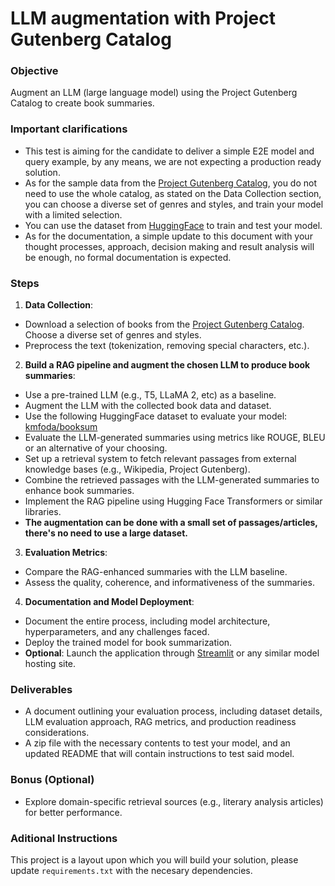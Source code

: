 # LLM augmentation with Project Gutenberg Catalog

### Objective
Augment an LLM (large language model) using the Project Gutenberg Catalog to create book summaries.

### Important clarifications
- This test is aiming for the candidate to deliver a simple E2E model and query example, by any means, we are not expecting a production ready solution.
- As for the sample data from the [Project Gutenberg Catalog](https://www.gutenberg.org/ebooks/offline_catalogs.html#xmlrdf), you do not need to use the whole catalog, as stated on the Data Collection section, you can choose a diverse set of genres and styles, and train your model with a limited selection.
- You can use the dataset from [HuggingFace](https://huggingface.co/datasets/kmfoda/booksum) to train and test your model.
- As for the documentation, a simple update to this document with your thought processes, approach, decision making and result analysis will be enough, no formal documentation is expected.


### Steps
1. **Data Collection**: 
- Download a selection of books from the [Project Gutenberg Catalog](https://www.gutenberg.org/ebooks/offline_catalogs.html#xmlrdf). Choose a diverse set of genres and styles.
- Preprocess the text (tokenization, removing special characters, etc.).
2. **Build a RAG pipeline and augment the chosen LLM to produce book summaries**: 
- Use a pre-trained LLM (e.g., T5, LLaMA 2, etc) as a baseline.
- Augment the LLM with the collected book data and dataset.
- Use the following HuggingFace dataset to evaluate your model: [kmfoda/booksum](https://huggingface.co/datasets/kmfoda/booksum)
- Evaluate the LLM-generated summaries using metrics like ROUGE, BLEU or an alternative of your choosing.
- Set up a retrieval system to fetch relevant passages from external knowledge bases (e.g., Wikipedia, Project Gutenberg).
- Combine the retrieved passages with the LLM-generated summaries to enhance book summaries.
- Implement the RAG pipeline using Hugging Face Transformers or similar libraries.
- **The augmentation can be done with a small set of passages/articles, there's no need to use a large dataset.**
3. **Evaluation Metrics**:
- Compare the RAG-enhanced summaries with the LLM baseline.
- Assess the quality, coherence, and informativeness of the summaries.
4. **Documentation and Model Deployment**: 
- Document the entire process, including model architecture, hyperparameters, and any challenges faced.
- Deploy the trained model for book summarization.
- **Optional**: Launch the application through [Streamlit](https://streamlit.io/) or any similar model hosting site.

### Deliverables
- A document outlining your evaluation process, including dataset details, LLM evaluation approach, RAG metrics, and production readiness considerations.
- A zip file with the necessary contents to test your model, and an updated README that will contain instructions to test said model.

### Bonus (Optional)
- Explore domain-specific retrieval sources (e.g., literary analysis articles) for better performance.

### Aditional Instructions
This project is a layout upon which you will build your solution, please update `requirements.txt` with the necesary dependencies.
